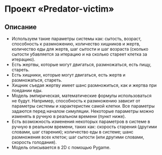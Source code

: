 # Проект «Predator-victim»
## Описание
- Используем такие параметры системы как: 
сытость, возраст, способность к размножению, количество хищников и жертв, количество еды для жертв, шаг сытости и шаг возраста (сколько сытости убавляется за итерацию и на сколько стареет клетка за итерацию).
- Есть жертвы, которые могут двигаться, размножаться, есть пищу, стареть. 
- Есть хищники, которые могут двигаться, есть жертв и размножаться, стареть.
- Хищник съедая жертву имеет шанс размножиться, как и жертва при поедании еды.
- Модель эмпирическая, математические формулы использоваться не будут. Например, способность к размножению зависит от параметры системы и характеристик самой клетки. Все параметры задаются перед началом симуляции. Некоторые параметры можно изменять в ручную в реальном времени (пункт ниже).
- Есть возможность изменения некоторых параметров в системе в ручную в реальном времени, таких как: 
скорость старения (другими словами, шаг старения); количество еды в системе; шанс размножения всех клеток; шаг сытости (или другими словами, скорость голодания).
- Модель описывается в 2D с помощью Pygame.
